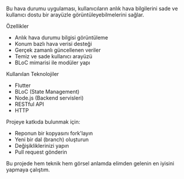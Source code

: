 Bu hava durumu uygulaması, kullanıcıların anlık hava bilgilerini sade ve kullanıcı dostu bir arayüzle görüntüleyebilmelerini sağlar.

Özellikler
- Anlık hava durumu bilgisi görüntüleme  
- Konum bazlı hava verisi desteği  
- Gerçek zamanlı güncellenen veriler  
- Temiz ve sade kullanıcı arayüzü  
- BLoC mimarisi ile modüler yapı

Kullanılan Teknolojiler
- Flutter  
- BLoC (State Management)  
- Node.js (Backend servisleri)  
- RESTful API  
- HTTP

Projeye katkıda bulunmak için:
- Reponun bir kopyasını fork'layın  
- Yeni bir dal (branch) oluşturun  
- Değişikliklerinizi yapın  
- Pull request gönderin

Bu projede hem teknik hem görsel anlamda elimden gelenin en iyisini yapmaya çalıştım.
